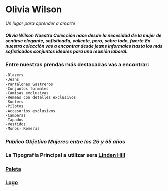 # **Olivia Wilson**
*Un lugar para aprender a amarte*
#### ***Olivia Wilson  Nuestra Colección nace desde la necesidad de la mujer de sentirse elegante, sofisticada, valiente, pero, sobre todo, fuerte.En nuestra colección vas a encontrar desde jeans informales hasta los más sofisticados conjuntos ideales para una reunión laboral.***

### Entre nuestras prendas más destacadas vas a encontrar:
    
    -Blazers 
	-Jeans 
	-Pantalones Sastreros
	-Conjuntos formales
	-Camisas exclusivas
	-Remeas con detalles exclusivos
	-Sueters 
	-Pilotos
	-Accesorios exclusivos
    -Camperas
	-Tapados
	-Vestidos
    -Monos- Remeras


### *Publico Objetivo Mujeres entre los 25 y 55 años*

### La Tipografía Principal a utilizar sera [Linden Hill](https://fonts.google.com/specimen/Linden+Hill?preview.text=Olivia%20Jeans&preview.text_type=custom)

### [Paleta](https://colors.muz.li/palette/362a33/553344/856763/c49f9a/e0cccf)


### [Logo](https://dribbble.com/shots/22261777-Olivia-Wilson?added_first_shot=true)
 
